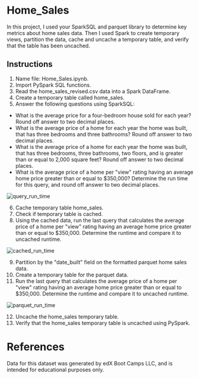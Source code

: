 # Home_Sales

In this project, I used your SparkSQL and parquet library to determine key metrics about home sales data. Then I used Spark to create temporary views, partition the data, cache and uncache a temporary table, and verify that the table has been uncached.
## Instructions
1.	Name file: Home_Sales.ipynb.
2.	Import PySpark SQL functions.
3.	Read the home_sales_revised.csv data into a Spark DataFrame.
4.	Create a temporary table called home_sales.
5.	Answer the following questions using SparkSQL:
  - What is the average price for a four-bedroom house sold for each year? Round off answer to two decimal places.
  - What is the average price of a home for each year the home was built, that has three bedrooms and three bathrooms? Round off answer to two decimal places.
  - What is the average price of a home for each year the home was built, that has three bedrooms, three bathrooms, two floors, and is greater than or equal to 2,000 square feet? Round off answer to two decimal places.
  - What is the average price of a home per "view" rating having an average home price greater than or equal to $350,000? Determine the run time for this query, and round off answer to two decimal places.

![query_run_time](https://github.com/MarcoN16/Home_Sales/assets/150491559/e814cd5f-91af-49f6-9467-4b0d48137f8d)

6.	Cache temporary table home_sales.
7.	Check if temporary table is cached.
8.  Using the cached data, run the last query that calculates the average price of a home per "view" rating having an average home price greater than or equal to $350,000. Determine the runtime and compare it to uncached runtime.

![cached_run_time](https://github.com/MarcoN16/Home_Sales/assets/150491559/85abc10d-cfce-4c52-b004-2aa625c56774)


9.	Partition by the "date_built" field on the formatted parquet home sales data.
10.	Create a temporary table for the parquet data.
11.	Run the last query that calculates the average price of a home per "view" rating having an average home price greater than or equal to $350,000. Determine the runtime and compare it to uncached runtime.

![parquet_run_time](https://github.com/MarcoN16/Home_Sales/assets/150491559/c2847223-04bf-4e4e-bdbb-b392505caaae)

12.	Uncache the home_sales temporary table.
13.	Verify that the home_sales temporary table is uncached using PySpark.


# References
Data for this dataset was generated by edX Boot Camps LLC, and is intended for educational purposes only.


